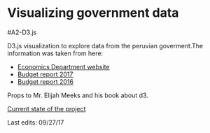 # Visualizing government data
#A2-D3.js

D3.js visualization to explore data from the peruvian goverment.The information was taken from here:

 * [Economics Department website](https://www.mef.gob.pe/es/documentacion-sp-19127/guias--reportes-del-presupuesto-publico)
 * [Budget report 2017](https://www.mef.gob.pe/contenidos/presu_publ/documentac/GUIA_ORIENTACION_LEY_PRESUPUESTO_2017.pdfCtrl+Shift+S)
 * [Budget report 2016](https://www.mef.gob.pe/contenidos/presu_publ/documentac/GUIA_ORIENTACION_LEY_DE_PPTO_2016.pdf)


Props to Mr. Elijah Meeks and his book about d3.

[Current state of the project](https://bl.ocks.org/Italosayan/raw/5f48a2b87d69c434bdaac4d91c94dc69/)

Last edits: 09/27/17

